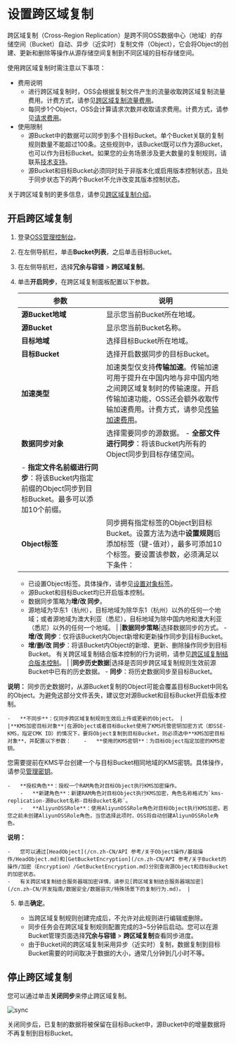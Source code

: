 # 设置跨区域复制

跨区域复制（Cross-Region Replication）是跨不同OSS数据中心（地域）的存储空间（Bucket）自动、异步（近实时）复制文件（Object），它会将Object的创建、更新和删除等操作从源存储空间复制到不同区域的目标存储空间。

使用跨区域复制时需注意以下事项：

-   费用说明
    -   进行跨区域复制时，OSS会根据复制文件产生的流量收取跨区域复制流量费用。计费方式，请参见[跨区域复制流量费用](/cn.zh-CN/计量计费/计量项和计费项/流量费用.md)。
    -   每同步1个Object，OSS会计算请求次数并收取请求费用。计费方式，请参见[请求费用](/cn.zh-CN/计量计费/计量项和计费项/请求费用.md)。
-   使用限制
    -   源Bucket中的数据可以同步到多个目标Bucket。单个Bucket关联的复制规则数量不能超过100条。这些规则中，该Bucket既可以作为源Bucket，也可以作为目标Bucket。如果您的业务场景涉及更大数量的复制规则，请联系[技术支持](https://selfservice.console.aliyun.com/ticket/createIndex)。
    -   源Bucket和目标Bucket必须同时处于非版本化或启用版本控制状态，且处于同步状态下的两个Bucket不允许改变其版本控制状态。

关于跨区域复制的更多信息，请参见[跨区域复制介绍](/cn.zh-CN/开发指南/数据安全/数据容灾/跨区域复制介绍.md)。

## 开启跨区域复制

1.  登录[OSS管理控制台](https://oss.console.aliyun.com/)。

2.  在左侧导航栏，单击**Bucket列表**，之后单击目标Bucket。

3.  在左侧导航栏，选择**冗余与容错** \> **跨区域复制**。

4.  单击**开启同步**，在跨区域复制面板配置以下参数。

    |参数|说明|
    |--|--|
    |**源Bucket地域**|显示您当前Bucket所在地域。|
    |**源Bucket**|显示您当前Bucket名称。|
    |**目标地域**|选择目标Bucket所在地域。|
    |**目标Bucket**|选择开启数据同步的目标Bucket。|
    |**加速类型**|加速类型仅支持**传输加速**。传输加速可用于提升在中国内地与非中国内地之间跨区域复制时的传输速度。开启传输加速功能，OSS还会额外收取传输加速费用。计费方式，请参见[传输加速费用](/cn.zh-CN/计量计费/计量项和计费项/传输加速费用.md)。|
    |**数据同步对象**|选择需要同步的源数据。     -   **全部文件进行同步**：将该Bucket内所有的Object同步到目标存储空间。
    -   **指定文件名前缀进行同步**：将该Bucket内指定前缀的Object同步到目标Bucket。最多可以添加10个前缀。 |
    |**Object标签**|同步拥有指定标签的Object到目标Bucket。设置方法为选中**设置规则**后添加标签（键-值对），最多可添加10个标签。要设置该参数，必须满足以下条件：

    -   已设置Object标签。具体操作，请参见[设置对象标签](/cn.zh-CN/控制台用户指南/文件管理/设置对象标签.md)。
    -   源Bucket和目标Bucket均已开启版本控制。
    -   数据同步策略为**增/改 同步**。
    -   源地域为华东1（杭州），目标地域为除华东1（杭州）以外的任何一个地域；或者源地域为澳大利亚（悉尼），目标地域为除中国内地和澳大利亚（悉尼）以外的任何一个地域。 |
    |**数据同步策略**|选择数据同步的方式。     -   **增/改 同步**：仅将该Bucket内Object新增和更新操作同步到目标Bucket。
    -   **增/删/改 同步**：将该Bucket内Object的新增、更新、删除操作同步到目标Bucket。
有关跨区域复制结合版本控制的行为说明，请参见[跨区域复制结合版本控制](/cn.zh-CN/开发指南/数据安全/数据容灾/特殊场景下的复制行为.md)。 |
    |**同步历史数据**|选择是否同步跨区域复制规则生效前源Bucket中已有的历史数据。    -   **同步**：将历史数据同步至目标Bucket。

**说明：** 同步历史数据时，从源Bucket复制的Object可能会覆盖目标Bucket中同名的Object。为避免这部分文件丢失，建议您对源Bucket和目标Bucket开启版本控制。

    -   **不同步**：仅同步跨区域复制规则生效后上传或更新的Object。 |
    |**KMS加密目标对象**|在源Object或者目标Bucket使用了KMS托管密钥加密方式（即SSE-KMS，指定CMK ID）的情况下，要将Object复制到目标Bucket，则必须选中**KMS加密目标对象**，并配置以下参数：    -   **使用的KMS密钥**：为目标Object指定加密的KMS密钥。

您需要提前在KMS平台创建一个与目标Bucket相同地域的KMS密钥。具体操作，请参见[管理密钥]()。

    -   **授权角色**：授权一个RAM角色对目标Object执行KMS加密操作。
        -   **新建角色**：新建RAM角色对目标Object执行KMS加密，角色名称格式为`kms-replication-源Bucket名称-目标Bucket名称`。
        -   **AliyunOSSRole**：使用AliyunOSSRole角色对目标Object执行KMS加密。若您之前未创建AliyunOSSRole角色，当您选择此项时，OSS将自动创建AliyunOSSRole角色。
**说明：**

    -   您可以通过[HeadObject](/cn.zh-CN/API 参考/关于Object操作/基础操作/HeadObject.md)和[GetBucketEncryption](/cn.zh-CN/API 参考/关于Bucket的操作/加密（Encryption）/GetBucketEncryption.md)分别查询源Object和目标Bucket的加密状态。
    -   有关跨区域复制结合服务器端加密详情，请参见[跨区域复制结合服务器端加密](/cn.zh-CN/开发指南/数据安全/数据容灾/特殊场景下的复制行为.md)。 |

5.  单击**确定**。

    -   当跨区域复制规则创建完成后，不允许对此规则进行编辑或删除。
    -   同步任务会在跨区域复制规则配置完成的3~5分钟后启动。您可以在源Bucket管理页面选择**冗余与容错** \> **跨区域复制**查看同步进度。
    -   由于Bucket间的跨区域复制采用异步（近实时）复制，数据复制到目标Bucket需要的时间取决于数据的大小，通常几分钟到几小时不等。

## 停止跨区域复制

您可以通过单击**关闭同步**来停止跨区域复制。

![sync](https://static-aliyun-doc.oss-accelerate.aliyuncs.com/assets/img/zh-CN/3594459951/p135995.png)

关闭同步后，已复制的数据将被保留在目标Bucket中，源Bucket中的增量数据将不再复制到目标Bucket。

